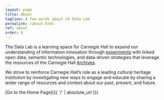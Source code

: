 ```yaml
---
layout: page
title: About
tagline: A few words about CH Data Lab
permalink: /about.html
ref: about
order: 0
---
```


The Data Lab is a learning space for Carnegie Hall to expand our understanding of information innovation through [experiments](experiments.md) with linked open data, semantic technologies, and data-driven strategies that leverage the resources of the Carnegie Hall [Archives](contact.md).

We strive to reinforce Carnegie Hall’s role as a leading cultural heritage institution by investigating new ways to engage and educate by sharing a wider range of resources and context about our past, present, and future.


[Go to the Home Page]({{ '/' | absolute_url }})
